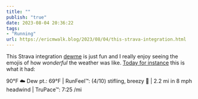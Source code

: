 ```yaml
---
title: ""
publish: "true"
date: 2023-08-04 20:36:22
tags:
- "Running"
url: https://ericmwalk.blog/2023/08/04/this-strava-integration.html
---
```

This Strava integration [dewme](https://www.dewme.app/) is just fun and I really enjoy seeing the emojis of how *wonderful* the weather was like. [Today for instance](https://ericmwalk.blog/2023/08/04/some-mile-hot.html) this is what it had:

90°F ☁️ Dew pt.: 69°F | RunFeel™: (4/10) stifling, breezy 🤢 | 2.2 mi in 8 mph headwind | TruPace™: 7:25 /mi